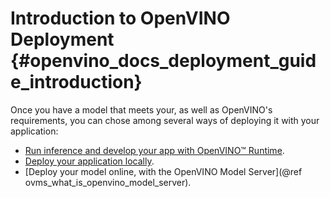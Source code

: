 # Introduction to OpenVINO Deployment {#openvino_docs_deployment_guide_introduction}


Once you have a model that meets your, as well as OpenVINO's requirements, you can chose among several ways of deploying it with your application: 
* [Run inference and develop your app with OpenVINO™ Runtime](../OV_Runtime_UG/openvino_intro.md).
* [Deploy your application locally](../OV_Runtime_UG/deployment/deployment_intro.md).
* [Deploy your model online, with the OpenVINO Model Server](@ref ovms_what_is_openvino_model_server).

